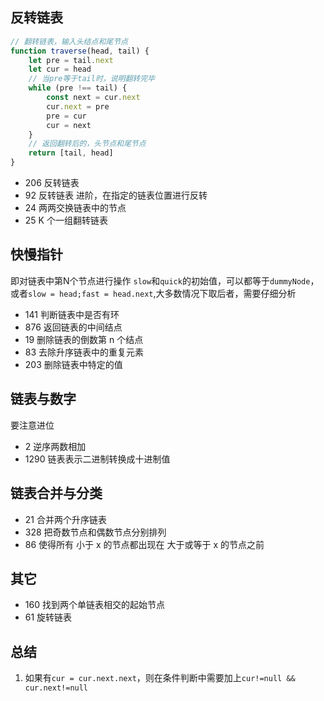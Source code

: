 ## 反转链表
```js
// 翻转链表，输入头结点和尾节点
function traverse(head, tail) {
    let pre = tail.next
    let cur = head
    // 当pre等于tail时，说明翻转完毕
    while (pre !== tail) {
        const next = cur.next
        cur.next = pre
        pre = cur
        cur = next
    }
    // 返回翻转后的，头节点和尾节点
    return [tail, head]
}
```
* 206 反转链表
* 92 反转链表 进阶，在指定的链表位置进行反转
* 24 两两交换链表中的节点
* 25 K 个一组翻转链表

## 快慢指针
即对链表中第N个节点进行操作
`slow`和`quick`的初始值，可以都等于`dummyNode`，或者`slow = head;fast = head.next`,大多数情况下取后者，需要仔细分析
* 141 判断链表中是否有环
* 876 返回链表的中间结点
* 19 删除链表的倒数第 n 个结点
* 83 去除升序链表中的重复元素
* 203 删除链表中特定的值

## 链表与数字
要注意进位
* 2 逆序两数相加
* 1290 链表表示二进制转换成十进制值

## 链表合并与分类
* 21 合并两个升序链表
* 328 把奇数节点和偶数节点分别排列
* 86 使得所有 小于 x 的节点都出现在 大于或等于 x 的节点之前

## 其它
* 160 找到两个单链表相交的起始节点
* 61 旋转链表

## 总结
1. 如果有`cur = cur.next.next`，则在条件判断中需要加上`cur!=null && cur.next!=null`